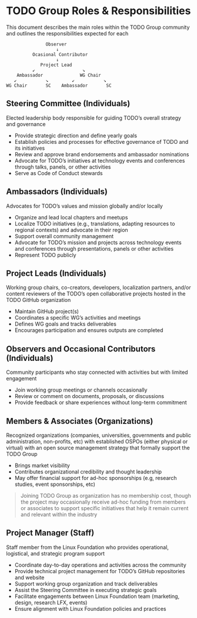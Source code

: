# TODO Group Roles & Responsibilities

This document describes the main roles within the TODO Group community and outlines the responsibilities expected for each

```
               Observer
                   ↓
          Ocasional Contributor
                   ↓
             Project Lead
          ↙                  ↘
    Ambassador              WG Chair
   ↙           ↘         ↙           ↘
WG Chair       SC    Ambassador       SC

```


## Steering Committee (Individuals)  
Elected leadership body responsible for guiding TODO’s overall strategy and governance

- Provide strategic direction and define yearly goals  
- Establish policies and processes for effective governance of TODO and its initiatives  
- Review and approve brand endorsements and ambassador nominations  
- Advocate for TODO’s initiatives at technology events and conferences through talks, panels, or other activities  
- Serve as Code of Conduct stewards 

## Ambassadors (Individuals)  
Advocates for TODO’s values and mission globally and/or locally 

- Organize and lead local chapters and meetups
- Localize TODO initiatives (e.g., translations, adapting resources to regional contexts) and advocate in their region
- Support overall community management
- Advocate for TODO’s mission and projects across technology events and conferences through presentations, panels or other activities
- Represent TODO publicly
  
## Project Leads (Individuals)  
Working group chairs, co-creators, developers, localization partners, and/or content reviewers of the TODO’s open collaborative projects hosted in the TODO GitHub organization

- Maintain GitHub project(s)
- Coordinates a specific WG’s activities and meetings
- Defines WG goals and tracks deliverables
- Encourages participation and ensures outputs are completed 


## Observers and Occasional Contributors (Individuals)

Community participants who stay connected with activities but with limited engagement

- Join working group meetings or channels occasionally  
- Review or comment on documents, proposals, or discussions  
- Provide feedback or share experiences without long-term commitment  


## Members & Associates (Organizations)  
Recognized organizations (companies, universities, governments and public administration, non-profits, etc) with established OSPOs (either physical or virtual) with an open source management strategy that formally support the TODO Group

- Brings market visibility
- Contributes organizational credibility and thought leadership
- May offer financial support for ad-hoc sponsorships (e.g, research studies, event sponsorships, etc)

> Joining TODO Group as organization has no membership cost, though the project may occasionally receive ad-hoc funding from members or associates to support specific initiatives that help it remain current and relevant within the industry


## Project Manager (Staff)
Staff member from the Linux Foundation who provides operational, logistical, and strategic program support  

- Coordinate day-to-day operations and activities across the community
- Provide technical project management for TODO’s GitHub repositories and website  
- Support working group organization and track deliverables
- Assist the Steering Committee in executing strategic goals 
- Facilitate engagements between Linux Foundation team (marketing, design, research LFX, events)
- Ensure alignment with Linux Foundation policies and practices

